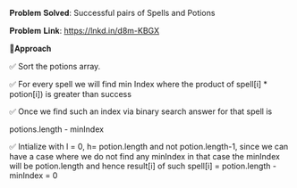 𝐏𝐫𝐨𝐛𝐥𝐞𝐦 𝐒𝐨𝐥𝐯𝐞𝐝: Successful pairs of Spells and Potions

𝐏𝐫𝐨𝐛𝐥𝐞𝐦 𝐋𝐢𝐧𝐤: https://lnkd.in/d8m-KBGX



📌𝐀𝐩𝐩𝐫𝐨𝐚𝐜𝐡

✅ Sort the potions array.

✅ For every spell we will find min Index where the product of spell[i] * potion[i]) is greater than success

✅ Once we find such an index via binary search answer for that spell is

potions.length - minIndex

✅ Intialize with l = 0, h= potion.length and not potion.length-1, since we can have a case where we do not find any minIndex in that case the minIndex will be potion.length and hence result[i] of such spell[i] = potion.length -minIndex = 0
